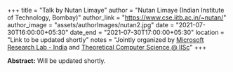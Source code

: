 +++
title = "Talk by Nutan Limaye"
author = "Nutan Limaye (Indian Institute of Technology, Bombay)"
author_link = "https://www.cse.iitb.ac.in/~nutan/"
author_image = "assets/authorImages/nutan2.jpg"
date = "2021-07-30T16:00:00+05:30"
date_end = "2021-07-30T17:00:00+05:30"
location = "Link to be updated shortly"
notes = "Jointly organized by <a href = "https://www.microsoft.com/en-us/research/lab/microsoft-research-india/" target= "_blank">Microsoft Research Lab - India</a> and <a href='https://www.csa.iisc.ac.in/theoretical-computer-science/' target= "_blank">Theoretical Computer Science @ IISc</a>"
+++

<b>Abstract:</b> Will be updated shortly.